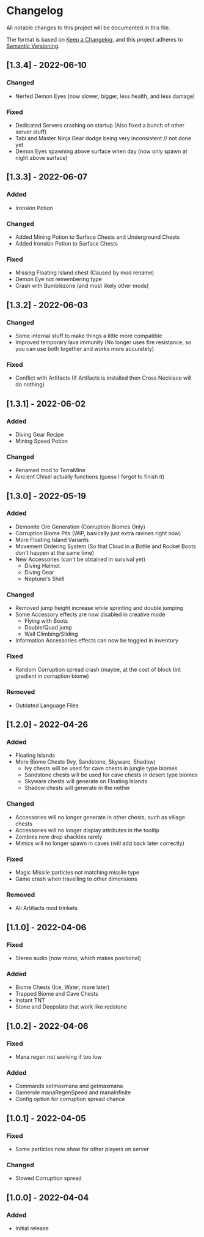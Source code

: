 # Changelog
All notable changes to this project will be documented in this file.

The format is based on [Keep a Changelog](https://keepachangelog.com/en/1.0.0/),
and this project adheres to [Semantic Versioning](https://semver.org/spec/v2.0.0.html).

## [1.3.4] - 2022-06-10
### Changed
- Nerfed Demon Eyes (now slower, bigger, less health, and less damage)

### Fixed
- Dedicated Servers crashing on startup (Also fixed a bunch of other server stuff)
- Tabi and Master Ninja Gear dodge being very inconsistent // not done yet
- Demon Eyes spawning above surface when day (now only spawn at night above surface)

## [1.3.3] - 2022-06-07
### Added
- Ironskin Potion

### Changed
- Added Mining Potion to Surface Chests and Underground Chests
- Added Ironskin Potion to Surface Chests

### Fixed
- Missing Floating Island chest (Caused by mod rename)
- Demon Eye not remembering type
- Crash with Bumblezone (and most likely other mods)

## [1.3.2] - 2022-06-03
### Changed
- Some internal stuff to make things a little more compatible
- Improved temporary lava immunity (No longer uses fire resistance, so you can use both together and works more accurately)

### Fixed
- Conflict with Artifacts (If Artifacts is installed then Cross Necklace will do nothing)

## [1.3.1] - 2022-06-02
### Added
- Diving Gear Recipe
- Mining Speed Potion

### Changed
- Renamed mod to TerraMine
- Ancient Chisel actually functions (guess I forgot to finish it)

## [1.3.0] - 2022-05-19
### Added
- Demonite Ore Generation (Corruption Biomes Only)
- Corruption Biome Pits (WIP, basically just extra ravines right now)
- More Floating Island Variants
- Movement Ordering System (So that Cloud in a Bottle and Rocket Boots don't happen at the same time)
- New Accessories (can't be obtained in survival yet)
    - Diving Helmet
    - Diving Gear
    - Neptune's Shell

### Changed
- Removed jump height increase while sprinting and double jumping
- Some Accessory effects are now disabled in creative mode
    - Flying with Boots
    - Double/Quad jump
    - Wall Climbing/Sliding
- Information Accessories effects can now be toggled in inventory

### Fixed
- Random Corruption spread crash (maybe, at the cost of block tint gradient in corruption biome)

### Removed
- Outdated Language Files

## [1.2.0] - 2022-04-26
### Added
- Floating Islands
- More Biome Chests (Ivy, Sandstone, Skyware, Shadow)
    - Ivy chests will be used for cave chests in jungle type biomes
    - Sandstone chests will be used for cave chests in desert type biomes
    - Skyware chests will generate on Floating Islands
    - Shadow chests will generate in the nether

### Changed
- Accessories will no longer generate in other chests, such as village chests
- Accessories will no longer display attributes in the tooltip
- Zombies now drop shackles rarely
- Mimics will no longer spawn in caves (will add back later correctly)

### Fixed
- Magic Missile particles not matching missile type
- Game crash when travelling to other dimensions

### Removed
- All Artifacts mod trinkets

## [1.1.0] - 2022-04-06
### Fixed
- Stereo audio (now mono, which makes positional)

### Added
- Biome Chests (Ice, Water, more later)
- Trapped Biome and Cave Chests
- Instant TNT
- Stone and Deepslate that work like redstone

## [1.0.2] - 2022-04-06
### Fixed
- Mana regen not working if too low

### Added
- Commands setmaxmana and getmaxmana
- Gamerule manaRegenSpeed and manaInfinite
- Config option for corruption spread chance

## [1.0.1] - 2022-04-05
### Fixed
- Some particles now show for other players on server

### Changed
- Slowed Corruption spread

## [1.0.0] - 2022-04-04
### Added
- Initial release
